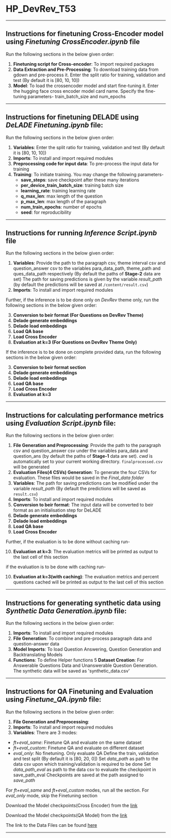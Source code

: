 # HP_DevRev_T53

--- 

## **Instructions for finetuning Cross-Encoder model using *Finetuning CrossEncoder.ipynb* file**

Run the following sections in the below given order:
1. **Finetuning script for Cross-encoder**: To import required packages
2. **Data Extraction and Pre-Processing**: To download training data from gdown and pre-process it. Enter the split ratio for training, validation and test (By default it is [80, 10, 10])
3. **Model**: To load the crossencoder model and start fine-tuning it. Enter the hugging face cross encoder model card name. Specify the fine-tuning parameters- train_batch_size and num_epochs

---

## **Instructions for finetuning DELADE using *DeLADE Finetuning.ipynb* file:**

Run the following sections in the below given order:
1. **Variables**: Enter the split ratio for training, validation and test (By default it is [80, 10, 10])
2. **Imports**: To install and import required modules
3. **Preprocessing code for input data**: To pre-process the input data for training
4. **Training**: To initiate training. You may change the following parameters-
     * **save_steps**: save checkpoint after these many iterations
     * **per_device_train_batch_size**: training batch size
     * **learning_rate**: training learning rate
     * **q_max_len**: max length of the question
     * **p_max_len**: max length of the paragraph
     * **num_train_epochs**: number of epochs
     * **seed**: for reproducibility
     
---

## **Instructions for running *Inference Script.ipynb* file**

Run the following sections in the below given order:
1. **Variables**: Provide the path to the paragraph csv, theme interval csv and question_answer csv to the variables para_data_path, theme_path and ques_data_path respectively (By default the paths of **Stage-2** data are set)
The path for saving predictions is given by the variable *result_path* (by default the predictions will be saved at `/content/result.csv`)
2. **Imports**: To install and import required modules

Further, if the inference is to be done only on *DevRev* theme only, run the following sections in the below given order:

3. **Conversion to beir format (For Questions on DevRev Theme)**
4. **Delade generate embeddings**
5. **Delade load embeddings**
6. **Load QA base**
8. **Load Cross Encoder**
9. **Evaluation at k=3 (For Questions on DevRev Theme Only)**

If the inference is to be done on complete provided data, run the following sections in the below given order:

3. **Conversion to beir format section**
4. **Delade generate embeddings**
5. **Delade load embeddings**
6. **Load QA base**
7. **Load Cross Encoder**
8. **Evaluation at k=3**

---

## **Instructions for calculating performance metrics using *Evaluation Script.ipynb* file:**

Run the following sections in the below given order:
1. **File Generation and Preprocessing**: Provide the path to the paragraph csv and question_answer csv under the variables para_data and question_ans (by default the paths of **Stage-1** data are set). *cwd* is automatically set to your current working directory. `finalprocessed.csv` will be generated
2. **Evaluation Files(4 CSVs) Generation**: To generate the four CSVs for evaluation. These files would be saved in the *Final_data folder*
3. **Variables**: The path for saving predictions can be modified under the variable *result_path* (By default the predictions will be saved as `result.csv`)
4. **Imports**: To install and import required modules
5. **Conversion to beir format**: The input data will be converted to beir format as an initialisation step for DeLADE
6. **Delade generate embeddings**
7. **Delade load embeddings**
8. **Load QA base**
9. **Load Cross Encoder**

Further, if the evaluation is to be done without caching run-

10. **Evaluation at k=3**: The evaluation metrics will be printed as output to the last cell of this section

if the evaluation is to be done with caching run-

10. **Evaluation at k=3(with caching)**: The evaluation metrics and percent questions cached will be printed as output to the last cell of this section

---

## **Instructions for generating synthetic data using *Synthetic Data Generation.ipynb* file:**

Run the following sections in the below given order:
1. **Imports**: To install and import required modules
2. **File Generation**: To combine and pre-process paragraph data and question-answer data
3. **Model Imports**: To load Question Answering, Question Generation and Backtranslating Models
4. **Functions**: To define Helper functions
5 **Dataset Creation**: For Answerable Questions Data and Unanswerable Question Generation. The synthetic data will be saved as 'synthetic_data.csv'

---

## Instructions for QA Finetuning and Evaluation using *Finetune_QA.ipynb* file:

Run the following sections in the below given order:
1. **File Generation and Preprocessing**:
2. **Imports**: To install and import required modules
3. **Variables**: There are 3 modes:
- *ft+eval_same*: Finetune QA and evaluate on the same dataset
- *ft+eval_custom*: Finetune QA and evaluate on different dataset
- *eval_only*: No finetuning. Only evaluate QA
Define the train, validation and test split (By default it is [80, 20, 0])
Set *data_path* as path to the data csv upon which training/validation is required to be done
Set *data_path_eval* as path to the data csv to evaluate the checkpoint in save_path_eval
Checkpoints are saved at the path assigned to *save_path*

For *ft+eval_same* and *ft+eval_custom* modes, run all the section.
For *eval_only* mode, skip the Finetuning section

Download the Model checkpoints(Cross Encoder) from the [link](https://drive.google.com/drive/folders/1M0YSuwNUawHx51aeEaFXBpm56cklxOTS?usp=share_link)

Download the Model checkpoints(QA Model) from the [link](https://drive.google.com/drive/folders/1sSHApFT8JPFn9Wo5uHsYPaQxHLhf5F7M?usp=share_link)

The link to the Data Files can be found [here](https://drive.google.com/drive/folders/1nmBN7Dwmo125CvXp8Cav2SnwyaoBINxl?usp=share_link)

---
